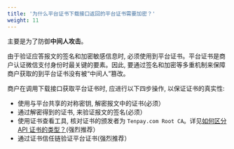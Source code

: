 ```yaml
---
title: '为什么平台证书下载接口返回的平台证书需要加密？'
weight: 11
---
```


主要是为了防御**中间人攻击**。

由于验证应答报文的签名和加密敏感信息时, 必须使用到平台证书。平台证书是商户认证微信支付身份时最关键的要素。因此, 要通过签名和加密等多重机制来保障商户获取的到平台证书没有被“中间人”篡改。

商户在调用下载接口获取平台证书时, 应进行以下四步操作, 以保证证书的真实性:

- 使用与平台共享的对称密钥, 解密报文中的证书(必须）
- 通过解密得到的证书, 来验证报文的签名(必须）
- 使用证书查看工具, 核对证书的颁发者为 `Tenpay.com Root CA`。详见[如何区分 API 证书的类型？](如何区分API证书的类型？)(强烈推荐）
- 通过证书信任链验证平台证书(强烈推荐）
